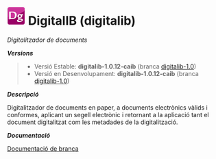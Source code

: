 # ![Logo](https://github.com/GovernIB/maven/blob/binaris/digitalib/logo.png)  DigitalIB (digitalib)
 *Digitalitzador de documents*
 
 ***Versions***

> - Versió Estable: __digitalib-1.0.12-caib__ (branca [digitalib-1.0](../../tree/digitalib-1.0))
> - Versió en Desenvolupament: __digitalib-1.0.12-caib__ (branca [digitalib-1.0](../../tree/digitalib-1.0))


***Descripció***

Digitalitzador de documents en paper, a documents electrònics vàlids i conformes, aplicant un segell electrònic i retornant a la aplicació tant el document digitalitzat com les metadades de la digitalització.

***Documentació***

[Documentació de branca](../../tree/digitalib-1.0/README.md#documentaci%C3%B3)
